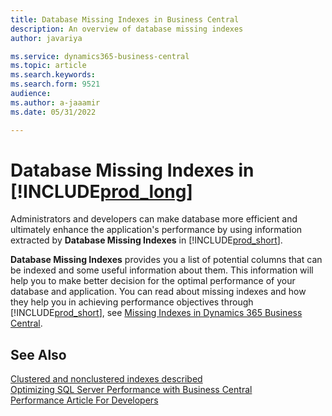 ```yaml
---
title: Database Missing Indexes in Business Central
description: An overview of database missing indexes 
author: javariya

ms.service: dynamics365-business-central
ms.topic: article
ms.search.keywords:
ms.search.form: 9521
audience: 
ms.author: a-jaaamir
ms.date: 05/31/2022

---
```

# Database Missing Indexes in [!INCLUDE[prod_long](includes/prod_long.md)]

Administrators and developers can make database more efficient and ultimately enhance the application's performance by using information extracted by **Database Missing Indexes** in [!INCLUDE[prod_short](includes/prod_short.md)].

**Database Missing Indexes** provides you a list of potential columns that can be indexed and some useful information about them. This information will help you to make better decision for the optimal performance of your database and application. You can read about missing indexes and how they help you in achieving performance objectives through [!INCLUDE[prod_short](includes/prod_short.md)], see [Missing Indexes in Dynamics 365 Business Central](/dynamics365/business-central/dev-itpro/administration/database-missing-indexes).

## See Also

[Clustered and nonclustered indexes described](/sql/relational-databases/indexes/clustered-and-nonclustered-indexes-described?view=sql-server-ver16)  
[Optimizing SQL Server Performance with Business Central](/dynamics365/business-central/dev-itpro/administration/optimize-sql-server-performance)  
[Performance Article For Developers](/dynamics365/business-central/dev-itpro/performance/performance-developer)  
